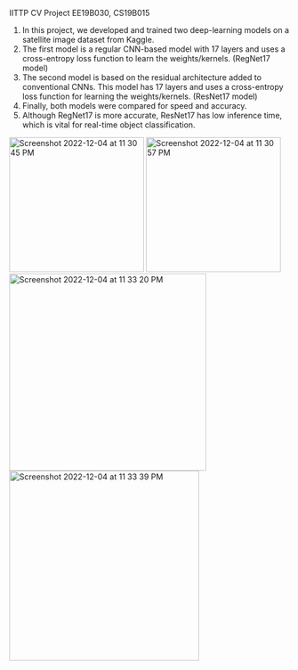 IITTP CV Project 
EE19B030, CS19B015

1. In this project, we developed and trained two deep-learning models on a satellite image dataset from Kaggle.
2. The first model is a regular CNN-based model with 17 layers and uses a cross-entropy loss function to learn the weights/kernels. (RegNet17 model)
3. The second model is based on the residual architecture added to conventional CNNs. This model has 17 layers and uses a cross-entropy loss function for learning the weights/kernels. (ResNet17 model)
4. Finally, both models were compared for speed and accuracy.
5. Although RegNet17 is more accurate, ResNet17 has low inference time, which is vital for real-time object classification.
<img width="242" alt="Screenshot 2022-12-04 at 11 30 45 PM" src="https://github.com/srikrish2812/iittp_cv_project/assets/98251146/831ca5ad-6232-40cd-9f9e-c5317bbad8a0">

<img width="242" alt="Screenshot 2022-12-04 at 11 30 57 PM" src="https://github.com/srikrish2812/iittp_cv_project/assets/98251146/208023a3-82a1-4da5-be0c-74dff1cafe46">

<img width="354" alt="Screenshot 2022-12-04 at 11 33 20 PM" src="https://github.com/srikrish2812/iittp_cv_project/assets/98251146/18fd2348-ccb3-4aa5-9d4b-ba1c70526b55">

<img width="341" alt="Screenshot 2022-12-04 at 11 33 39 PM" src="https://github.com/srikrish2812/iittp_cv_project/assets/98251146/bbeca7ac-508c-4c7f-ac17-b0ac965115f0">

